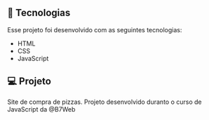 <!-- <div align="center">
  <img src="https://imgur.com/fu4VgO3.png" title="source: imgur.com" />
</div> -->

## 🧪 Tecnologias

Esse projeto foi desenvolvido com as seguintes tecnologias:

<ul>
  <li>HTML</li>
  
  <li>CSS</li>
  
  <li>JavaScript</li>
</ul>

## 💻 Projeto 
Site de compra de pizzas. Projeto desenvolvido duranto o curso de JavaScript da @B7Web

